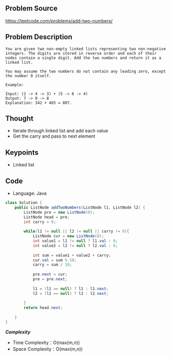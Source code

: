 ## Problem Source
https://leetcode.com/problems/add-two-numbers/

## Problem Description
```
You are given two non-empty linked lists representing two non-negative integers. The digits are stored in reverse order and each of their nodes contain a single digit. Add the two numbers and return it as a linked list.

You may assume the two numbers do not contain any leading zero, except the number 0 itself.

Example:

Input: (2 -> 4 -> 3) + (5 -> 6 -> 4)
Output: 7 -> 0 -> 8
Explanation: 342 + 465 = 807.
```

## Thought
- Iterate through linked list and add each value
- Get the carry and pass to next element

## Keypoints
- Linked list


## Code
* Language: Java

```Java
class Solution {
    public ListNode addTwoNumbers(ListNode l1, ListNode l2) {
        ListNode pre = new ListNode(0);
        ListNode head = pre;
        int carry = 0;
        
        while(l1 != null || l2 != null || carry != 0){
            ListNode cur = new ListNode(0);
            int value1 = l1 != null ? l1.val : 0;
            int value2 = l2 != null ? l2.val : 0;
            
            int sum = value1 + value2 + carry;
            cur.val = sum % 10;
            carry = sum / 10;
            
            pre.next = cur;
            pre = pre.next;
            
            l1 = (l1 == null) ? l1 : l1.next;
            l2 = (l2 == null) ? l2 : l2.next;
            
        }
        return head.next;
        
    }
}
```

***Complexity***

- Time Complexity：O(max(m,n))
- Space Complexity：O(max(m,n))
